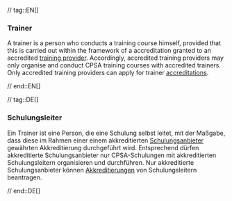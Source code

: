 // tag::EN[]
### Trainer
A trainer is a person who conducts a training course himself, provided that this is carried out within the framework of a accreditation granted to an accredited [training provider](#term-training-provider). Accordingly, accredited training providers may only organise and conduct CPSA training courses with accredited trainers. Only accredited training providers can apply for trainer [accreditations](#term-accreditation).

// end::EN[]

// tag::DE[]
### Schulungsleiter

Ein Trainer ist eine Person, die eine Schulung selbst leitet, mit der
Maßgabe, dass diese im Rahmen einer einem akkreditierten
[Schulungsanbieter](#term-training-provider) gewährten Akkreditierung durchgeführt wird.
Entsprechend dürfen akkreditierte Schulungsanbieter nur
CPSA-Schulungen mit akkreditierten Schulungsleitern organisieren und
durchführen. Nur akkreditierte Schulungsanbieter können
[Akkreditierungen](#term-accreditation) von Schulungsleitern beantragen.


// end::DE[]

